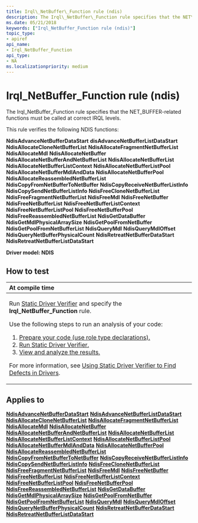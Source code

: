 ```yaml
---
title: Irql\_NetBuffer\_Function rule (ndis)
description: The Irql\_NetBuffer\_Function rule specifies that the NET\_BUFFER-related functions must be called at correct IRQL levels.
ms.date: 05/21/2018
keywords: ["Irql_NetBuffer_Function rule (ndis)"]
topic_type:
- apiref
api_name:
- Irql_NetBuffer_Function
api_type:
- NA
ms.localizationpriority: medium
---
```


# Irql\_NetBuffer\_Function rule (ndis)


The Irql\_NetBuffer\_Function rule specifies that the NET\_BUFFER-related functions must be called at correct IRQL levels.

This rule verifies the following NDIS functions:

**NdisAdvanceNetBufferDataStart**
**disAdvanceNetBufferListDataStart**
**NdisAllocateCloneNetBufferList**
**NdisAllocateFragmentNetBufferList**
**NdisAllocateMdl**
**NdisAllocateNetBuffer**
**NdisAllocateNetBufferAndNetBufferList**
**NdisAllocateNetBufferList**
**NdisAllocateNetBufferListContext**
**NdisAllocateNetBufferListPool**
**NdisAllocateNetBufferMdlAndData**
**NdisAllocateNetBufferPool**
**NdisAllocateReassembledNetBufferList**
**NdisCopyFromNetBufferToNetBuffer**
**NdisCopyReceiveNetBufferListInfo**
**NdisCopySendNetBufferListInfo**
**NdisFreeCloneNetBufferList**
**NdisFreeFragmentNetBufferList**
**NdisFreeMdl**
**NdisFreeNetBuffer**
**NdisFreeNetBufferList**
**NdisFreeNetBufferListContext**
**NdisFreeNetBufferListPool**
**NdisFreeNetBufferPool**
**NdisFreeReassembledNetBufferList**
**NdisGetDataBuffer**
**NdisGetMdlPhysicalArraySize**
**NdisGetPoolFromNetBuffer**
**NdisGetPoolFromNetBufferList**
**NdisQueryMdl**
**NdisQueryMdlOffset**
**NdisQueryNetBufferPhysicalCount**
**NdisRetreatNetBufferDataStart**
**NdisRetreatNetBufferListDataStart**

**Driver model: NDIS**

## How to test

<table>
<colgroup>
<col width="100%" />
</colgroup>
<thead>
<tr class="header">
<th align="left">At compile time</th>
</tr>
</thead>
<tbody>
<tr class="odd">
<td align="left"><p>Run <a href="/windows-hardware/drivers/devtest/static-driver-verifier" data-raw-source="[Static Driver Verifier](./static-driver-verifier.md)">Static Driver Verifier</a> and specify the <strong>Irql_NetBuffer_Function</strong> rule.</p>
Use the following steps to run an analysis of your code:
<ol>
<li><a href="/windows-hardware/drivers/devtest/using-static-driver-verifier-to-find-defects-in-drivers#preparing-your-source-code" data-raw-source="[Prepare your code (use role type declarations).](./using-static-driver-verifier-to-find-defects-in-drivers.md#preparing-your-source-code)">Prepare your code (use role type declarations).</a></li>
<li><a href="/windows-hardware/drivers/devtest/using-static-driver-verifier-to-find-defects-in-drivers#running-static-driver-verifier" data-raw-source="[Run Static Driver Verifier.](./using-static-driver-verifier-to-find-defects-in-drivers.md#running-static-driver-verifier)">Run Static Driver Verifier.</a></li>
<li><a href="/windows-hardware/drivers/devtest/using-static-driver-verifier-to-find-defects-in-drivers#viewing-and-analyzing-the-results" data-raw-source="[View and analyze the results.](./using-static-driver-verifier-to-find-defects-in-drivers.md#viewing-and-analyzing-the-results)">View and analyze the results.</a></li>
</ol>
<p>For more information, see <a href="/windows-hardware/drivers/devtest/using-static-driver-verifier-to-find-defects-in-drivers" data-raw-source="[Using Static Driver Verifier to Find Defects in Drivers](./using-static-driver-verifier-to-find-defects-in-drivers.md)">Using Static Driver Verifier to Find Defects in Drivers</a>.</p></td>
</tr>
</tbody>
</table>

## Applies to

[**NdisAdvanceNetBufferDataStart**](/windows-hardware/drivers/ddi/nblapi/nf-nblapi-ndisadvancenetbufferdatastart)
[**NdisAdvanceNetBufferListDataStart**](/windows-hardware/drivers/ddi/nblapi/nf-nblapi-ndisadvancenetbufferlistdatastart)
[**NdisAllocateCloneNetBufferList**](/windows-hardware/drivers/ddi/nblapi/nf-nblapi-ndisallocateclonenetbufferlist)
[**NdisAllocateFragmentNetBufferList**](/windows-hardware/drivers/ddi/nblapi/nf-nblapi-ndisallocatefragmentnetbufferlist)
[**NdisAllocateMdl**](/windows-hardware/drivers/ddi/mdlapi/nf-mdlapi-ndisallocatemdl)
[**NdisAllocateNetBuffer**](/windows-hardware/drivers/ddi/nblapi/nf-nblapi-ndisallocatenetbuffer)
[**NdisAllocateNetBufferAndNetBufferList**](/windows-hardware/drivers/ddi/nblapi/nf-nblapi-ndisallocatenetbufferandnetbufferlist)
[**NdisAllocateNetBufferList**](/windows-hardware/drivers/ddi/nblapi/nf-nblapi-ndisallocatenetbufferlist)
[**NdisAllocateNetBufferListContext**](/windows-hardware/drivers/ddi/nblapi/nf-nblapi-ndisallocatenetbufferlistcontext)
[**NdisAllocateNetBufferListPool**](/windows-hardware/drivers/ddi/nblapi/nf-nblapi-ndisallocatenetbufferlistpool)
[**NdisAllocateNetBufferMdlAndData**](/windows-hardware/drivers/ddi/nblapi/nf-nblapi-ndisallocatenetbuffermdlanddata)
[**NdisAllocateNetBufferPool**](/windows-hardware/drivers/ddi/nblapi/nf-nblapi-ndisallocatenetbufferpool)
[**NdisAllocateReassembledNetBufferList**](/windows-hardware/drivers/ddi/nblapi/nf-nblapi-ndisallocatereassemblednetbufferlist)
[**NdisCopyFromNetBufferToNetBuffer**](/windows-hardware/drivers/ddi/nblapi/nf-nblapi-ndiscopyfromnetbuffertonetbuffer)
[**NdisCopyReceiveNetBufferListInfo**](/windows-hardware/drivers/ddi/nblapi/nf-nblapi-ndiscopyreceivenetbufferlistinfo)
[**NdisCopySendNetBufferListInfo**](/windows-hardware/drivers/ddi/nblapi/nf-nblapi-ndiscopysendnetbufferlistinfo)
[**NdisFreeCloneNetBufferList**](/windows-hardware/drivers/ddi/nblapi/nf-nblapi-ndisfreeclonenetbufferlist)
[**NdisFreeFragmentNetBufferList**](/windows-hardware/drivers/ddi/nblapi/nf-nblapi-ndisfreefragmentnetbufferlist)
[**NdisFreeMdl**](/windows-hardware/drivers/ddi/mdlapi/nf-mdlapi-ndisfreemdl)
[**NdisFreeNetBuffer**](/windows-hardware/drivers/ddi/nblapi/nf-nblapi-ndisfreenetbuffer)
[**NdisFreeNetBufferList**](/windows-hardware/drivers/ddi/nblapi/nf-nblapi-ndisfreenetbufferlist)
[**NdisFreeNetBufferListContext**](/windows-hardware/drivers/ddi/nblapi/nf-nblapi-ndisfreenetbufferlistcontext)
[**NdisFreeNetBufferListPool**](/windows-hardware/drivers/ddi/nblapi/nf-nblapi-ndisfreenetbufferlistpool)
[**NdisFreeNetBufferPool**](/windows-hardware/drivers/ddi/nblapi/nf-nblapi-ndisfreenetbufferpool)
[**NdisFreeReassembledNetBufferList**](/windows-hardware/drivers/ddi/nblapi/nf-nblapi-ndisfreereassemblednetbufferlist)
[**NdisGetDataBuffer**](/windows-hardware/drivers/ddi/nblapi/nf-nblapi-ndisgetdatabuffer)
[**NdisGetMdlPhysicalArraySize**](../network/ndisgetmdlphysicalarraysize.md)
[**NdisGetPoolFromNetBuffer**](/windows-hardware/drivers/ddi/nblapi/nf-nblapi-ndisgetpoolfromnetbuffer)
[**NdisGetPoolFromNetBufferList**](/windows-hardware/drivers/ddi/nblapi/nf-nblapi-ndisgetpoolfromnetbufferlist)
[**NdisQueryMdl**](../network/ndisquerymdl.md)
[**NdisQueryMdlOffset**](../network/ndisquerymdloffset.md)
[**NdisQueryNetBufferPhysicalCount**](/windows-hardware/drivers/ddi/nblapi/nf-nblapi-ndisquerynetbufferphysicalcount)
[**NdisRetreatNetBufferDataStart**](/windows-hardware/drivers/ddi/nblapi/nf-nblapi-ndisretreatnetbufferdatastart)
[**NdisRetreatNetBufferListDataStart**](/windows-hardware/drivers/ddi/nblapi/nf-nblapi-ndisretreatnetbufferlistdatastart)
